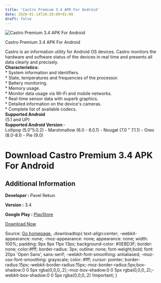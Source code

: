 ```yaml
---
title: 'Castro Premium 3.4 APK For Android'
date: 2020-01-14T20:28:00+01:00
draft: false
---
```


![Castro Premium 3.4 APK For Android](https://i0.wp.com/apkhome.net/wp-content/uploads/2020/01/Castro-Premium-3.4.png "Castro Premium 3.4 APK For Android")

  

Castro Premium 3.4 APK For Android

Castro is an information utility for Android OS devices. Castro monitors the hardware and software status of the devices in real time and presents all data clearly and precisely.  
**Characteristics:**  
\* System information and identifiers.  
\* State, temperatures and frequencies of the processor.  
\* Battery monitoring.  
\* Memory usage.  
\* Monitor data usage via Wi-Fi and mobile networks.  
\* Real-time sensor data with superb graphics.  
\* Detailed information on the device's cameras.  
\* Complete list of available codecs.  
**Supported Android**  
{5.1 and UP}  
**Supported Android Version**:-  
Lollipop (5.0"5.0.2) - Marshmallow (6.0 - 6.0.1) - Nougat (7.0 " 7.1.1) - Oreo (8.0-8.1) - Pie (9.0)

Download Castro Premium 3.4 APK For Android
===========================================

Additional Information
----------------------

**Developer :** Pavel Rekun

**Version :** 3.4

**Google Play :** [PlayStore](https://play.google.com/store/apps/details?id=com.itemstudio.castro&hl=en)

  

[Download Now](https://store4app.co/post/castro-premium-3-4-apk-for-android_1579026871)

  
Source: [Go homepage.](https://store4app.co/post/castro-premium-3-4-apk-for-android_1579026871) .downloadtop{ text-align:center; -webkit-appearance: none; -moz-appearance: none; appearance: none; width: 100%; padding: 9px 9px 11px 13px; background-color: #0EBD3F; border: none; color:#fff; border-radius: 3px; outline: none; font-weight;bold; font: 20px 'Open Sans', sans-serif; -webkit-font-smoothing: antialiased; -moz-osx-font-smoothing: grayscale; color: #fff; cursor: pointer; border-radius:15px;-webkit-border-radius:15px;-moz-border-radius:5px;box-shadow:0 0 5px rgba(0,0,0,.2);-moz-box-shadow:0 0 5px rgba(0,0,0,.2);-webkit-box-shadow:0 0 5px rgba(0,0,0,.2) !important; }